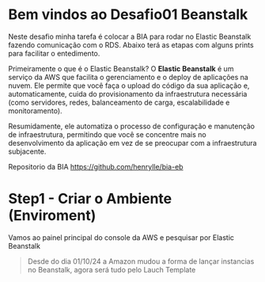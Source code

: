 # Bem vindos ao Desafio01 Beanstalk

Neste desafio minha tarefa é colocar a BIA para rodar no Elastic Beanstalk fazendo comunicação com o RDS.
Abaixo terá as etapas com alguns prints para facilitar o entedimento.

Primeiramente o que é o Elastic Beanstalk?
O **Elastic Beanstalk** é um serviço da AWS que facilita o gerenciamento e o deploy de aplicações na nuvem. Ele permite que você faça o upload do código da sua aplicação e, automaticamente, cuida do provisionamento da infraestrutura necessária (como servidores, redes, balanceamento de carga, escalabilidade e monitoramento).

Resumidamente, ele automatiza o processo de configuração e manutenção de infraestrutura, permitindo que você se concentre mais no desenvolvimento da aplicação em vez de se preocupar com a infraestrutura subjacente.

Repositorio da BIA
https://github.com/henrylle/bia-eb



# Step1 - Criar o Ambiente (Enviroment)

Vamos ao painel principal do console da AWS e pesquisar por Elastic Beanstalk

> Desde do dia 01/10/24 a Amazon mudou a forma de lançar instancias no Beanstalk, agora será tudo pelo Lauch Template
